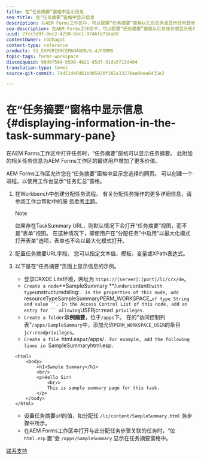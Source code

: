 ```yaml
---
title: 在“任务摘要”窗格中显示信息
seo-title: 在“任务摘要”窗格中显示信息
description: 在AEM Forms工作区中，可以配置“任务摘要”窗格以汇总任务或显示任何其他网页。
seo-description: 在AEM Forms工作区中，可以配置“任务摘要”窗格以汇总任务或显示任何其他网页。
uuid: 2fcc3d9f-0ec2-4250-8dc1-9746fd72ea60
contentOwner: robhagat
content-type: reference
products: SG_EXPERIENCEMANAGER/6.4/FORMS
topic-tags: forms-workspace
discoiquuid: 90d0f584-b598-4b21-85d7-31da5f13d404
translation-type: tm+mt
source-git-commit: 74d51d46d61b005930f382a33278ae0bea6435e2

---
```



# 在“任务摘要”窗格中显示信息 {#displaying-information-in-the-task-summary-pane}

在AEM Forms工作区中打开任务时，“任务摘要”窗格可以显示任务摘要。 此附加的相关任务信息为AEM Forms工作区的最终用户增加了更多价值。

AEM Forms工作区允许您在“任务摘要”窗格中显示您选择的网页。 可以创建一个进程，以使用工作台显示“任务汇总”窗格。

1. 在Workbench中创建分配任务流程。 有关分配任务操作的更多详细信息，请参阅工作台帮助中的服 [务参考主题](https://help.adobe.com/en_US/AEMForms/6.1/WorkbenchHelp/)。

   >[!NOTE]
   >
   >如果存在TaskSummary URL，则默认情况下会打开“任务摘要”视图，而不是“表单”视图。 在这种情况下，即使用户在“分配任务”中启用“以最大化模式打开表单”选项，表单也不会以最大化模式打开。

1. 配置任务摘要URL字段。 您可以指定文本值、模板、变量或XPath表达式。
1. 以下是在“任务摘要”页面上显示信息的示例。

   * 登录CRXDE Lite环境，网址为 `https://[server]:[port]/lc/crx/de`。
   * `Create a node`**SampleSummary **/` under `contentt:` with type `unstructuredsling:`. In the properties of this node, add `resourceTypeSampleSummaryPERM_WORKSPACE_` of type String and value ``. In the Access Control List of this node, add an entry for `` allowing `USERjcr:read` privileges.`
   * `Create a folder`**示例摘要&#x200B;**，位于`/apps`下。 在的“访问控制列表”`/apps/SampleSummary`中，添加允许`PERM_WORKSPACE_USER`的条目`jcr:readprivileges`。
   * `Create a file `html.esp` at `/apps/`. For example, add the following lines in `SampleSummaryhtml.esp`.`

   ```
   <html>
       <body>
           <h1>Sample Summary</h1>
           <br/>
           <p>Hello Sir!
               <br/>
               This is sample summary page for this task.
           </p>
       </body>
   </html>
   ```

   * 设置任务摘要url的值，如分配任 `/lc/content/SampleSummary.html` 务步骤中所示。
   * 在AEM Forms工作区中打开与此分配任务步骤关联的任务时，“位 `html.esp` 置”会 `/apps/SampleSummary` 显示在任务摘要窗格中。


[联系支持](https://www.adobe.com/account/sign-in.supportportal.html)
